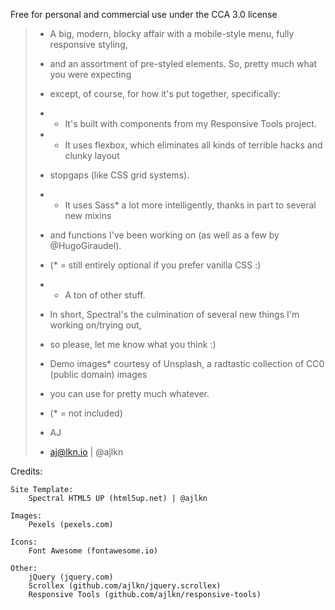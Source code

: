 Free for personal and commercial use under the CCA 3.0 license

>- A big, modern, blocky affair with a mobile-style menu, fully responsive styling,
>- and an assortment of pre-styled elements. So, pretty much what you were expecting
>- except, of course, for how it's put together, specifically:
>- - It's built with components from my Responsive Tools project.
>- - It uses flexbox, which eliminates all kinds of terrible hacks and clunky layout
>-   stopgaps (like CSS grid systems).
>- - It uses Sass* a lot more intelligently, thanks in part to several new mixins
>-   and functions I've been working on (as well as a few by @HugoGiraudel).
>-   (* = still entirely optional if you prefer vanilla CSS :)
>- - A ton of other stuff.
>- In short, Spectral's the culmination of several new things I'm working on/trying out,
>- so please, let me know what you think :)
>- Demo images* courtesy of Unsplash, a radtastic collection of CC0 (public domain) images
>- you can use for pretty much whatever.
>- (* = not included)
>
>- AJ
>- aj@lkn.io | @ajlkn

Credits:
	
	Site Template:
		Spectral HTML5 UP (html5up.net) | @ajlkn
	
	Images:
		Pexels (pexels.com)

	Icons:
		Font Awesome (fontawesome.io)

	Other:
		jQuery (jquery.com)
		Scrollex (github.com/ajlkn/jquery.scrollex)
		Responsive Tools (github.com/ajlkn/responsive-tools)
